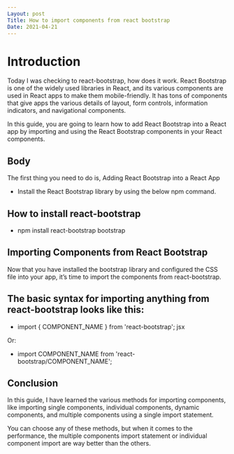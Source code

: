 ```yaml
---
Layout: post
Title: How to import components from react bootstrap
Date: 2021-04-21
---
```


# Introduction

Today I was checking to react-bootstrap, how does it work.
React Bootstrap is one of the widely used libraries in React, and its various components are used in React apps to make them mobile-friendly. It has tons of components that give apps the various details of layout, form controls, information indicators, and navigational components.

In this guide, you are going to learn how to add React Bootstrap into a React app by importing and using the React Bootstrap components in your React components.

## Body

The first thing you need to do is, Adding React Bootstrap into a React App

- Install the React Bootstrap library by using the below npm command.

## How to install react-bootstrap

- npm install react-bootstrap bootstrap

## Importing Components from React Bootstrap

Now that you have installed the bootstrap library and configured the CSS file into your app, it’s time to import the components from react-bootstrap.

## The basic syntax for importing anything from react-bootstrap looks like this:

- import { COMPONENT_NAME } from 'react-bootstrap';
  jsx

Or:

- import COMPONENT_NAME from 'react-bootstrap/COMPONENT_NAME';

## Conclusion

In this guide, I have learned the various methods for importing components, like importing single components, individual components, dynamic components, and multiple components using a single import statement.

You can choose any of these methods, but when it comes to the performance, the multiple components import statement or individual component import are way better than the others.
